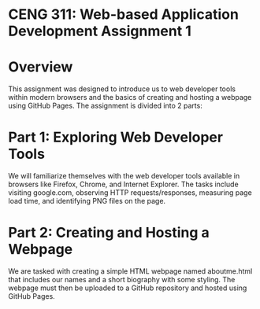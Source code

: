 # CENG 311: Web-based Application Development Assignment 1
# Overview

This assignment was designed to introduce us to web developer tools within modern browsers and the basics of creating and hosting a webpage using GitHub Pages. The assignment is divided into 2 parts:

# Part 1: Exploring Web Developer Tools
We will familiarize themselves with the web developer tools available in browsers like Firefox, Chrome, and Internet Explorer.
The tasks include visiting google.com, observing HTTP requests/responses, measuring page load time, and identifying PNG files on the page.
# Part 2: Creating and Hosting a Webpage
We are tasked with creating a simple HTML webpage named aboutme.html that includes our names and a short biography with some styling.
The webpage must then be uploaded to a GitHub repository and hosted using GitHub Pages.
